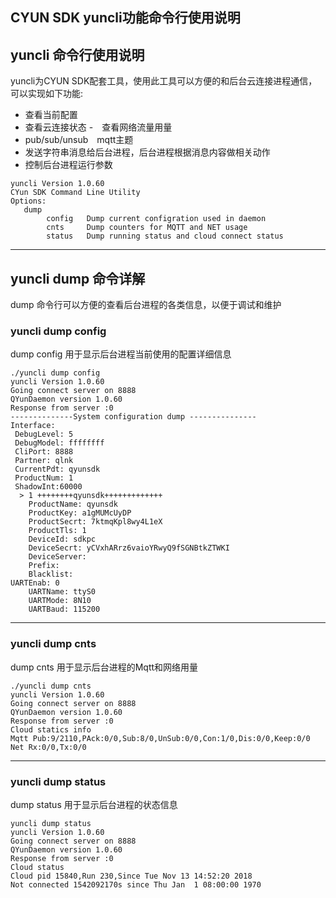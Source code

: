 CYUN SDK yuncli功能命令行使用说明
---
## yuncli 命令行使用说明 ##
yuncli为CYUN SDK配套工具，使用此工具可以方便的和后台云连接进程通信，
可以实现如下功能:
- 查看当前配置
- 查看云连接状态
-　查看网络流量用量
- pub/sub/unsub　mqtt主题
- 发送字符串消息给后台进程，后台进程根据消息内容做相关动作
- 控制后台进程运行参数


```
yuncli Version 1.0.60
CYun SDK Command Line Utility
Options:
   dump
		config   Dump current configration used in daemon
		cnts     Dump counters for MQTT and NET usage
		status   Dump running status and cloud connect status

```

---
## yuncli dump 命令详解 ##
dump 命令行可以方便的查看后台进程的各类信息，以便于调试和维护

### yuncli dump config
dump config 用于显示后台进程当前使用的配置详细信息

```
./yuncli dump config
yuncli Version 1.0.60
Going connect server on 8888
QYunDaemon version 1.0.60
Response from server :0
--------------System configuration dump ---------------
Interface:
 DebugLevel: 5
 DebugModel: ffffffff
 CliPort: 8888
 Partner: qlnk
 CurrentPdt: qyunsdk
 ProductNum: 1
 ShadowInt:60000
  > 1 ++++++++qyunsdk+++++++++++++
	ProductName: qyunsdk
	ProductKey: a1gMUMcUyDP
	ProductSecrt: 7ktmqKpl8wy4L1eX
	ProductTls: 1
	DeviceId: sdkpc
	DeviceSecrt: yCVxhARrz6vaioYRwyQ9fSGNBtkZTWKI
	DeviceServer:
	Prefix:
	Blacklist:
UARTEnab: 0
 	UARTName: ttyS0
 	UARTMode: 8N10
 	UARTBaud: 115200
```
---
### yuncli dump cnts
dump cnts 用于显示后台进程的Mqtt和网络用量
```
./yuncli dump cnts
yuncli Version 1.0.60
Going connect server on 8888
QYunDaemon version 1.0.60
Response from server :0
Cloud statics info
Mqtt Pub:9/2110,PAck:0/0,Sub:8/0,UnSub:0/0,Con:1/0,Dis:0/0,Keep:0/0
Net Rx:0/0,Tx:0/0
```

---
### yuncli dump status
dump status 用于显示后台进程的状态信息
```
yuncli dump status
yuncli Version 1.0.60
Going connect server on 8888
QYunDaemon version 1.0.60
Response from server :0
Cloud status
Cloud pid 15840,Run 230,Since Tue Nov 13 14:52:20 2018
Not connected 1542092170s since Thu Jan  1 08:00:00 1970

```
